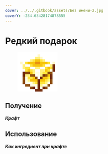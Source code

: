 ```yaml
---
cover: ../../.gitbook/assets/Без имени-2.jpg
coverY: -234.63428174878555
---
```


# Редкий подарок

<figure><img src="../../.gitbook/assets/gift_rare_128.png" alt=""><figcaption></figcaption></figure>

## Получение

#### _Крафт_

## Использование

#### _Как ингредиент при крафте_
